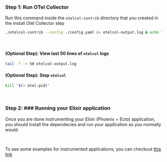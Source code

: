 &nbsp;

### Step 1: Run OTel Collector
 Run this command inside the `otelcol-contrib` directory that you created in the install Otel Collector step

```bash
./otelcol-contrib --config ./config.yaml &> otelcol-output.log & echo "$!" > otel-pid
```
&nbsp;

#### (Optional Step): View last 50 lines of `otelcol` logs
```bash
tail -f -n 50 otelcol-output.log
```

#### (Optional Step): Stop `otelcol`
```bash
kill "$(< otel-pid)"
```
&nbsp;

### Step 2: ### Running your Elixir application

Once you are done instrumenting your Elixir (Phoenix + Ecto) application, you should install the dependecies and run your appllcation as you normally would.

&nbsp;

To see some examples for instrumented applications, you can checkout [this link](https://signoz.io/docs/instrumentation/elixir/#sample-examples)
```